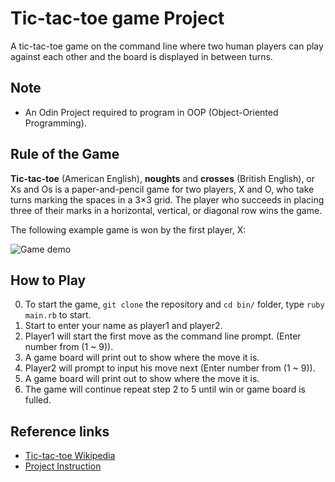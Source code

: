 # Tic-tac-toe game Project

A tic-tac-toe game on the command line where two human players can play against each other and the board is displayed in between turns.

## Note

- An Odin Project required to program in OOP (Object-Oriented Programming).

## Rule of the Game

**Tic-tac-toe** (American English), **noughts** and **crosses** (British English), or Xs and Os is a paper-and-pencil game for two players, X and O, who take turns marking the spaces in a 3×3 grid. The player who succeeds in placing three of their marks in a horizontal, vertical, or diagonal row wins the game.

The following example game is won by the first player, X:

![Game demo](https://upload.wikimedia.org/wikipedia/commons/thumb/1/1b/Tic-tac-toe-game-1.svg/479px-Tic-tac-toe-game-1.svg.png)

## How to Play

0. To start the game, `git clone` the repository and `cd bin/` folder, type `ruby main.rb` to start.
1. Start to enter your name as player1 and player2.
1. Player1 will start the first move as the command line prompt. (Enter number from (1 ~ 9)).
1. A game board will print out to show where the move it is.
1. Player2 will prompt to input his move next (Enter number from (1 ~ 9)).
1. A game board will print out to show where the move it is.
1. The game will continue repeat step 2 to 5 until win or game board is fulled.

## Reference links

- [Tic-tac-toe Wikipedia](https://en.wikipedia.org/wiki/Tic-tac-toe)
- [Project Instruction](https://www.theodinproject.com/courses/ruby-programming/lessons/oop)
